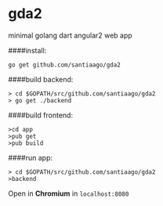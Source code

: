 # gda2
minimal golang dart angular2 web app

####install:

    go get github.com/santiaago/gda2


####build backend:


    > cd $GOPATH/src/github.com/santiaago/gda2
    > go get ./backend

####build frontend:

    >cd app
    >pub get
    >pub build

####run app:

    > cd $GOPATH/src/github.com/santiaago/gda2
    >backend

Open in **Chromium** in `localhost:8080`
